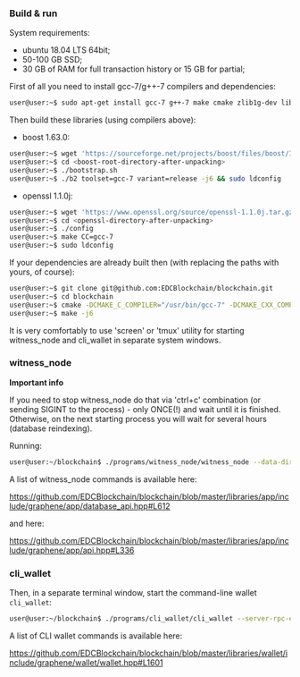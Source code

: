 ### Build & run

System requirements:
- ubuntu 18.04 LTS 64bit;
- 50-100 GB SSD;
- 30 GB of RAM for full transaction history or 15 GB for partial;

First of all you need to install gcc-7/g++-7 compilers and dependencies:

```bash
user@user:~$ sudo apt-get install gcc-7 g++-7 make cmake zlib1g-dev libbz2-dev libdb++-dev libdb-dev libssl-dev openssl libreadline-dev autoconf libtool libncurses5-dev automake python-dev
```

Then build these libraries (using compilers above):

- boost 1.63.0:

```bash
user@user:~$ wget 'https://sourceforge.net/projects/boost/files/boost/1.63.0/boost_1_63_0.tar.gz'
user@user:~$ cd <boost-root-directory-after-unpacking>
user@user:~$ ./bootstrap.sh
user@user:~$ ./b2 toolset=gcc-7 variant=release -j6 && sudo ldconfig
```
- openssl 1.1.0j:

```bash
user@user:~$ wget 'https://www.openssl.org/source/openssl-1.1.0j.tar.gz'
user@user:~$ cd <openssl-directory-after-unpacking>
user@user:~$ ./config
user@user:~$ make CC=gcc-7
user@user:~$ sudo ldconfig
```

If your dependencies are already built then (with replacing the paths with yours, of course):

```bash
user@user:~$ git clone git@github.com:EDCBlockchain/blockchain.git
user@user:~$ cd blockchain
user@user:~$ cmake -DCMAKE_C_COMPILER="/usr/bin/gcc-7" -DCMAKE_CXX_COMPILER="/usr/bin/g++-7" -DBOOST_ROOT="/home/devuser/work/boost_1_63_0" -DOPENSSL_ROOT_DIR="/home/devuser/work/openssl-1.1.0j" -DOPENSSL_INCLUDE_DIR="/home/devuser/work/openssl-1.1.0j/include" -DOPENSSL_LIBRARIES="/home/devuser/work/openssl-1.1.0j" -DCMAKE_BUILD_TYPE=RelWithDebInfo
user@user:~$ make -j6
```

It is very comfortably to use 'screen' or 'tmux' utility for starting witness_node and cli_wallet in separate system windows.

### witness_node
<b>Important info</b>

If you need to stop witness_node do that via 'ctrl+c' combination (or sending SIGINT to the process) - only ONCE(!) and wait until it is finished. Otherwise, on the next starting process you will wait for several hours (database reindexing).

Running:

```bash
user@user:~/blockchain$ ./programs/witness_node/witness_node --data-dir=data --rpc-endpoint=127.0.0.1:5909 --genesis-json=genesis.json
```

A list of witness_node commands is available here:

   https://github.com/EDCBlockchain/blockchain/blob/master/libraries/app/include/graphene/app/database_api.hpp#L612
   
   and here:
   
   https://github.com/EDCBlockchain/blockchain/blob/master/libraries/app/include/graphene/app/api.hpp#L336

### cli_wallet

Then, in a separate terminal window, start the command-line wallet `cli_wallet`:
```bash
user@user:~/blockchain$ ./programs/cli_wallet/cli_wallet --server-rpc-endpoint=ws://127.0.0.1:5909 --rpc-endpoint=127.0.0.1:8085 --rpc-http-endpoint=127.0.0.1:8086 --chain-id=979b29912e5546dbf47604692aafc94519f486c56221a5705f0c7f5f294df126 --wallet-file=wallet.json --no-backups
```

A list of CLI wallet commands is available here:

   https://github.com/EDCBlockchain/blockchain/blob/master/libraries/wallet/include/graphene/wallet/wallet.hpp#L1601    
   
